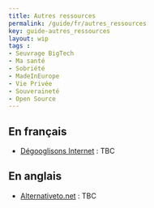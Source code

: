 ```yaml
---
title: Autres ressources
permalink: /guide/fr/autres_ressources
key: guide-autres_ressources
layout: wip
tags :
- Seuvrage BigTech
- Ma santé
- Sobriété
- MadeInEurope
- Vie Privée
- Souveraineté
- Open Source
---
```


## En français

- [Dégooglisons Internet](https://degooglisons-internet.org) : TBC

## En anglais

- [Alternativeto.net](https://alternativeto.net/) : TBC